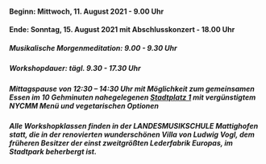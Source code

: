 #### Beginn: Mittwoch, 11. August 2021 - 9.00 Uhr
#### Ende: Sonntag, 15. August 2021 mit Abschlusskonzert - 18.00 Uhr

##### Musikalische Morgenmeditation: 9.00 - 9.30 Uhr
##### Workshopdauer: tägl. 9.30 - 17.30 Uhr

##### Mittagspause von 12:30 – 14:30 Uhr mit Möglichkeit zum gemeinsamen Essen im 10 Gehminuten nahegelegenen <a href="https://stadtplatz1.at" target="_blank">Stadtplatz 1</a> mit vergünstigtem NYCMM Menü und vegetarischen Optionen

##### Alle Workshopklassen finden in der LANDESMUSIKSCHULE Mattighofen statt, die in der renovierten wunderschönen Villa von Ludwig Vogl, dem früheren Besitzer der einst zweitgrößten Lederfabrik Europas, im Stadtpark beherbergt ist.